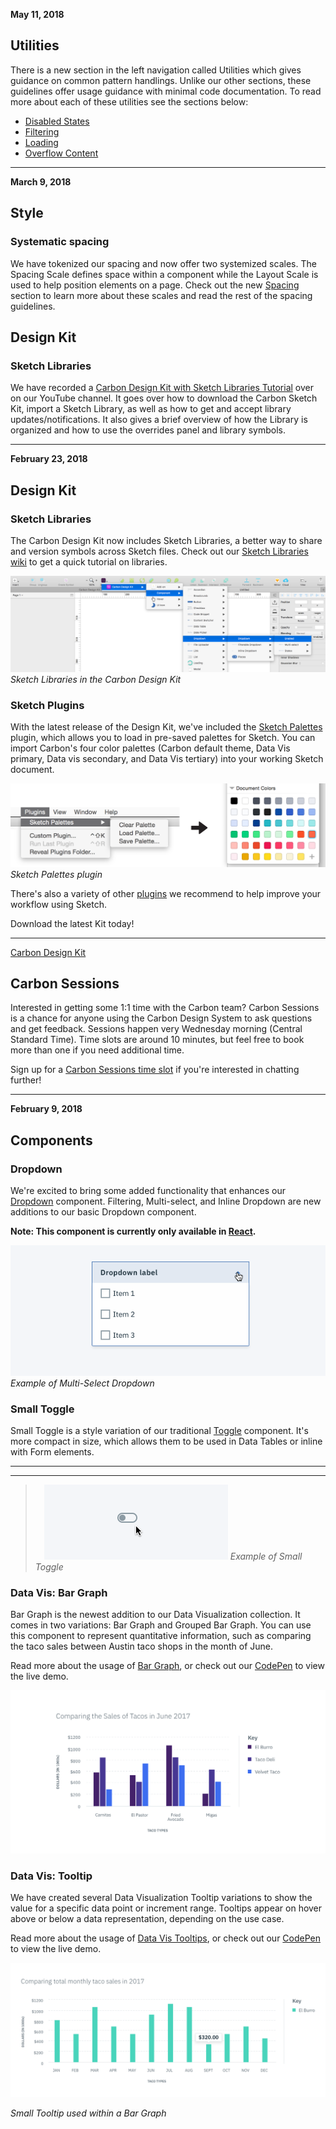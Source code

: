 **May 11, 2018**

## Utilities

There is a new section in the left navigation called Utilities which gives guidance on common pattern handlings.
Unlike our other sections, these guidelines offer usage guidance with minimal code documentation. To read more about each of these utilities see the sections below:

- [Disabled States](utilities/disabled-states)
- [Filtering](utilities/filtering)
- [Loading](utilities/loading)
- [Overflow Content](utilities/overflow-content)

<hr class="divider">



**March 9, 2018**

## Style

### Systematic spacing

We have tokenized our spacing and now offer two systemized scales. The Spacing Scale defines space within a component while the Layout Scale is used to help position elements on a page. Check out the new [Spacing](style/spacing) section to learn more about these scales and read the rest of the spacing guidelines.

## Design Kit

### Sketch Libraries

We have recorded a [Carbon Design Kit with Sketch Libraries Tutorial](https://www.youtube.com/watch?v=Tm-s0Hcbwck&list=PL4BR_VlGD31aVhe1ScKk9UOhbi8YOL0dF) over on our YouTube channel. It goes over how to download the Carbon Sketch Kit, import a Sketch Library, as well as how to get and accept library updates/notifications. It also gives a brief overview of how the Library is organized and how to use the overrides panel and library symbols.

<hr class="divider">

**February 23, 2018**

## Design Kit

### Sketch Libraries
The Carbon Design Kit now includes Sketch Libraries, a better way to share and version symbols across Sketch files. Check out our [Sketch Libraries wiki](https://github.com/carbon-design-system/carbon-design-kit/wiki/Sketch-Libraries-Overview) to get a quick tutorial on libraries.

![sketch libraries in the carbon design kit](images/sketch-libraries.png)
_Sketch Libraries in the Carbon Design Kit_


### Sketch Plugins
With the latest release of the Design Kit, we've included the [Sketch Palettes](https://github.com/andrewfiorillo/sketch-palettes) plugin, which allows you to load in pre-saved palettes for Sketch. You can import Carbon's four color palettes (Carbon default theme, Data Vis primary, Data vis secondary, and Data Vis tertiary) into your working Sketch document.

![Sketch Palettes plugin](images/sketch-palettes.png)
_Sketch Palettes plugin_


There's also a variety of other [plugins](https://github.com/carbon-design-system/carbon-design-kit/wiki/Suggested-Sketch-Plugins) we recommend to help improve your workflow using Sketch.

Download the latest Kit today!

***
<a href="https://github.com/carbon-design-system/carbon-design-kit" target="_blank">Carbon Design Kit</a>

## Carbon Sessions
Interested in getting some 1:1 time with the Carbon team? Carbon Sessions is a chance for anyone using the Carbon Design System to ask questions and get feedback. Sessions happen very Wednesday morning (Central Standard Time). Time slots are around 10 minutes, but feel free to book more than one if you need additional time.

Sign up for a [Carbon Sessions time slot](https://github.com/carbon-design-system/design-system-website/wiki/Carbon-Sessions) if you're interested in chatting further!

<hr class="divider">


**February 9, 2018**
## Components
### Dropdown
We're excited to bring some added functionality that enhances our [Dropdown](/components/dropdown) component. Filtering, Multi-select, and Inline Dropdown are new additions to our basic Dropdown component.

**Note: This component is currently only available in [React](http://react.carbondesignsystem.com/?selectedKind=ComboBox&selectedStory=default&full=0&addons=1&stories=1&panelRight=0&addonPanel=storybook%2Factions%2Factions-panel).**

![example of Dropdown with Multi-Select](images/dropdown-new.gif)
_Example of Multi-Select Dropdown_


### Small Toggle
Small Toggle is a style variation of our traditional [Toggle](/components/toggle) component. It's more compact in size, which allows them to be used in Data Tables or inline with Form elements.

---
***
> ![example of Small toggle](images/small-toggle.gif)
_Example of Small Toggle_



### Data Vis: Bar Graph
Bar Graph is the newest addition to our Data Visualization collection. It comes in two variations: Bar Graph and Grouped Bar Graph. You can use this component to represent quantitative information, such as comparing the taco sales between Austin taco shops in the month of June.

Read more about the usage of [Bar Graph](http://carbondesignsystem.com/data-vis/bar-graph/usage), or check out our [CodePen](https://codepen.io/team/carbon/pen/OzBKKN) to view the live demo.

![Bar Graph example](images/usage-bar-graph.png)

### Data Vis: Tooltip
We have created several Data Visualization Tooltip variations to show the value for a specific data point or increment range. Tooltips appear on hover above or below a data representation, depending on the use case.

Read more about the usage of [Data Vis Tooltips](/data-vis/tooltip/usage), or check out our [CodePen](https://codepen.io/team/carbon/pen/rJWymp) to view the live demo.

![small tooltip in a bar graph](images/usage-small-tooltip.png)

_Small Tooltip used within a Bar Graph_
